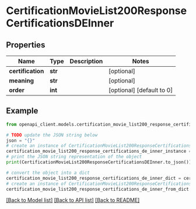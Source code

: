 # CertificationMovieList200ResponseCertificationsDEInner


## Properties

Name | Type | Description | Notes
------------ | ------------- | ------------- | -------------
**certification** | **str** |  | [optional] 
**meaning** | **str** |  | [optional] 
**order** | **int** |  | [optional] [default to 0]

## Example

```python
from openapi_client.models.certification_movie_list200_response_certifications_de_inner import CertificationMovieList200ResponseCertificationsDEInner

# TODO update the JSON string below
json = "{}"
# create an instance of CertificationMovieList200ResponseCertificationsDEInner from a JSON string
certification_movie_list200_response_certifications_de_inner_instance = CertificationMovieList200ResponseCertificationsDEInner.from_json(json)
# print the JSON string representation of the object
print(CertificationMovieList200ResponseCertificationsDEInner.to_json())

# convert the object into a dict
certification_movie_list200_response_certifications_de_inner_dict = certification_movie_list200_response_certifications_de_inner_instance.to_dict()
# create an instance of CertificationMovieList200ResponseCertificationsDEInner from a dict
certification_movie_list200_response_certifications_de_inner_from_dict = CertificationMovieList200ResponseCertificationsDEInner.from_dict(certification_movie_list200_response_certifications_de_inner_dict)
```
[[Back to Model list]](../README.md#documentation-for-models) [[Back to API list]](../README.md#documentation-for-api-endpoints) [[Back to README]](../README.md)


